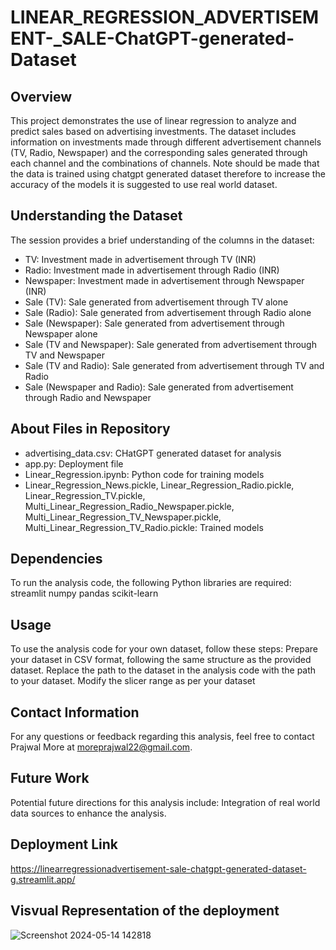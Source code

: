 # LINEAR_REGRESSION_ADVERTISEMENT-_SALE-ChatGPT-generated-Dataset

## Overview
This project demonstrates the use of linear regression to analyze and predict sales based on advertising investments. The dataset includes information on investments made through different advertisement channels (TV, Radio, Newspaper) and the corresponding sales generated through each channel and the combinations of channels. Note should be made that the data is trained using chatgpt generated dataset therefore to increase the accuracy of the models it is suggested to use real world dataset.

## Understanding the Dataset
The session provides a brief understanding of the columns in the dataset:
- TV: Investment made in advertisement through TV (INR)
- Radio: Investment made in advertisement through Radio (INR)
- Newspaper: Investment made in advertisement through Newspaper (INR)
- Sale (TV): Sale generated from advertisement through TV alone
- Sale (Radio): Sale generated from advertisement through Radio alone
- Sale (Newspaper): Sale generated from advertisement through Newspaper alone
- Sale (TV and Newspaper): Sale generated from advertisement through TV and Newspaper
- Sale (TV and Radio): Sale generated from advertisement through TV and Radio
- Sale (Newspaper and Radio): Sale generated from advertisement through Radio and Newspaper

## About Files in Repository
- advertising_data.csv: CHatGPT generated dataset for analysis
- app.py: Deployment file
- Linear_Regression.ipynb: Python code for training models
- Linear_Regression_News.pickle, Linear_Regression_Radio.pickle, Linear_Regression_TV.pickle, Multi_Linear_Regression_Radio_Newspaper.pickle, Multi_Linear_Regression_TV_Newspaper.pickle, Multi_Linear_Regression_TV_Radio.pickle: Trained models

## Dependencies
To run the analysis code, the following Python libraries are required:
streamlit
numpy
pandas
scikit-learn

## Usage
To use the analysis code for your own dataset, follow these steps:
Prepare your dataset in CSV format, following the same structure as the provided dataset.
Replace the path to the dataset in the analysis code with the path to your dataset.
Modify the slicer range as per your dataset

## Contact Information
For any questions or feedback regarding this analysis, feel free to contact Prajwal More at moreprajwal22@gmail.com.

## Future Work
Potential future directions for this analysis include:
Integration of real world data sources to enhance the analysis.

## Deployment Link
https://linearregressionadvertisement-sale-chatgpt-generated-dataset-g.streamlit.app/

## Visvual Representation of the deployment

![Screenshot 2024-05-14 142818](https://github.com/Prajwal-More/LINEAR_REGRESSION_ADVERTISEMENT-_SALE-ChatGPT-generated-Dataset/assets/161192386/8f860f67-a38f-4891-9297-2e11b427ea02)
